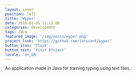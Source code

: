 ```yaml
---
layout: inner
position: left
title: 'Wyper'
date: 2018-01-01 21:15:00
categories: development
tags: Java
featured_image: '/img/posts/wyper.png'
project_link: 'https://github.com/larssont/wyper'
button_icon: 'flask'
button_text: 'Visit Project'
locale: 'en_GB'
---
```


An application made in Java for training typing using text files.
